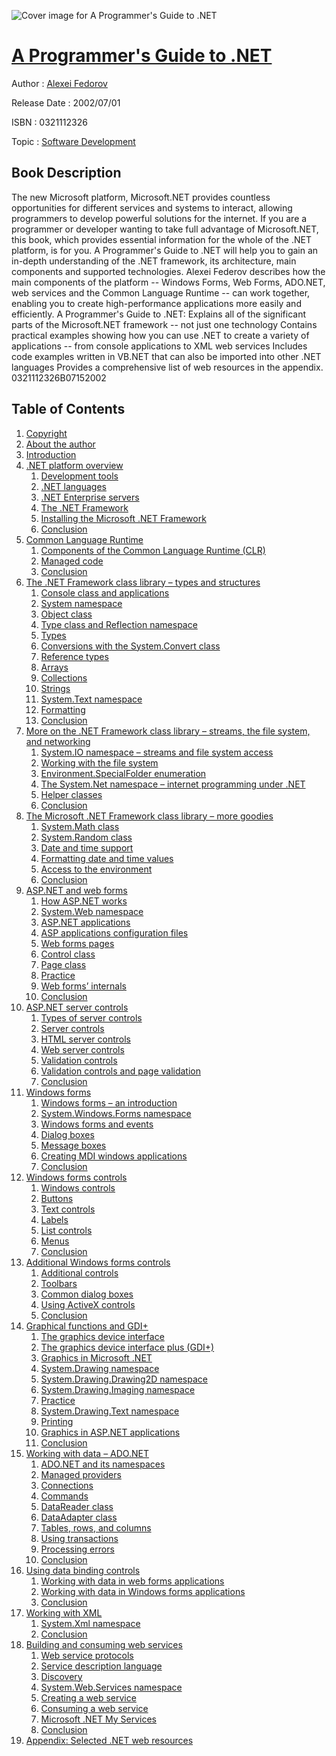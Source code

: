 ![Cover image for A Programmer&#39;s Guide to .NET](https://imgdetail.ebookreading.net/cover/cover/software_development/EB0321112326.jpg)

[A Programmer&#39;s Guide to .NET](https://ebookreading.net/view/book/A+Programmer%26%2339%3Bs+Guide+to+.NET-EB0321112326_1.html "A Programmer&#39;s Guide to .NET")
====================================================================================================================

Author : [Alexei Fedorov](https://ebookreading.net/search/author/Alexei+Fedorov)

Release Date : 2002/07/01

ISBN : 0321112326

Topic : [Software Development](https://ebookreading.net/search/category/software-development)

Book Description
-----------------

The new Microsoft platform, Microsoft.NET provides countless opportunities for different services and systems to interact, allowing programmers to develop powerful solutions for the internet. If you are a programmer or developer wanting to take full advantage of Microsoft.NET, this book, which provides essential information for the whole of the .NET platform, is for you.
A Programmer's Guide to .NET will help you to gain an in-depth understanding of the .NET framework, its architecture, main components and supported technologies. Alexei Federov describes how the main components of the platform -- Windows Forms, Web Forms, ADO.NET, web services and the Common Language Runtime -- can work together, enabling you to create high-performance applications more easily and efficiently.
A Programmer's Guide to .NET:
Explains all of the significant parts of the Microsoft.NET framework -- not just one technology
Contains practical examples showing how you can use .NET to create a variety of applications -- from console applications to XML web services
Includes code examples written in VB.NET that can also be imported into other .NET languages
Provides a comprehensive list of web resources in the appendix.
 0321112326B07152002
              
Table of Contents
-----------------

1. [Copyright](https://ebookreading.net/view/book/A+Programmer%26%2339%3Bs+Guide+to+.NET-EB0321112326_0.html)
1. [About the author](https://ebookreading.net/view/book/A+Programmer%26%2339%3Bs+Guide+to+.NET-EB0321112326_0.html)
1. [Introduction](https://ebookreading.net/view/book/A+Programmer%26%2339%3Bs+Guide+to+.NET-EB0321112326_0.html)
1. [.NET platform overview](https://ebookreading.net/view/book/A+Programmer%26%2339%3Bs+Guide+to+.NET-EB0321112326_0.html)
    1. [Development tools](https://ebookreading.net/view/book/A+Programmer%26%2339%3Bs+Guide+to+.NET-EB0321112326_0.html)
    1. [.NET languages](https://ebookreading.net/view/book/A+Programmer%26%2339%3Bs+Guide+to+.NET-EB0321112326_0.html)
    1. [.NET Enterprise servers](https://ebookreading.net/view/book/A+Programmer%26%2339%3Bs+Guide+to+.NET-EB0321112326_0.html)
    1. [The .NET Framework](https://ebookreading.net/view/book/A+Programmer%26%2339%3Bs+Guide+to+.NET-EB0321112326_0.html)
    1. [Installing the Microsoft .NET Framework](https://ebookreading.net/view/book/A+Programmer%26%2339%3Bs+Guide+to+.NET-EB0321112326_0.html)
    1. [Conclusion](https://ebookreading.net/view/book/A+Programmer%26%2339%3Bs+Guide+to+.NET-EB0321112326_0.html)
1. [Common Language Runtime](https://ebookreading.net/view/book/A+Programmer%26%2339%3Bs+Guide+to+.NET-EB0321112326_0.html)
    1. [Components of the Common Language Runtime (CLR)](https://ebookreading.net/view/book/A+Programmer%26%2339%3Bs+Guide+to+.NET-EB0321112326_0.html)
    1. [Managed code](https://ebookreading.net/view/book/A+Programmer%26%2339%3Bs+Guide+to+.NET-EB0321112326_0.html)
    1. [Conclusion](https://ebookreading.net/view/book/A+Programmer%26%2339%3Bs+Guide+to+.NET-EB0321112326_0.html)
1. [The .NET Framework class library – types and structures](https://ebookreading.net/view/book/A+Programmer%26%2339%3Bs+Guide+to+.NET-EB0321112326_0.html)
    1. [Console class and applications](https://ebookreading.net/view/book/A+Programmer%26%2339%3Bs+Guide+to+.NET-EB0321112326_0.html)
    1. [System namespace](https://ebookreading.net/view/book/A+Programmer%26%2339%3Bs+Guide+to+.NET-EB0321112326_0.html)
    1. [Object class](https://ebookreading.net/view/book/A+Programmer%26%2339%3Bs+Guide+to+.NET-EB0321112326_0.html)
    1. [Type class and Reflection namespace](https://ebookreading.net/view/book/A+Programmer%26%2339%3Bs+Guide+to+.NET-EB0321112326_0.html)
    1. [Types](https://ebookreading.net/view/book/A+Programmer%26%2339%3Bs+Guide+to+.NET-EB0321112326_0.html)
    1. [Conversions with the System.Convert class](https://ebookreading.net/view/book/A+Programmer%26%2339%3Bs+Guide+to+.NET-EB0321112326_0.html)
    1. [Reference types](https://ebookreading.net/view/book/A+Programmer%26%2339%3Bs+Guide+to+.NET-EB0321112326_0.html)
    1. [Arrays](https://ebookreading.net/view/book/A+Programmer%26%2339%3Bs+Guide+to+.NET-EB0321112326_0.html)
    1. [Collections](https://ebookreading.net/view/book/A+Programmer%26%2339%3Bs+Guide+to+.NET-EB0321112326_0.html)
    1. [Strings](https://ebookreading.net/view/book/A+Programmer%26%2339%3Bs+Guide+to+.NET-EB0321112326_0.html)
    1. [System.Text namespace](https://ebookreading.net/view/book/A+Programmer%26%2339%3Bs+Guide+to+.NET-EB0321112326_0.html)
    1. [Formatting](https://ebookreading.net/view/book/A+Programmer%26%2339%3Bs+Guide+to+.NET-EB0321112326_0.html)
    1. [Conclusion](https://ebookreading.net/view/book/A+Programmer%26%2339%3Bs+Guide+to+.NET-EB0321112326_0.html)
1. [More on the .NET Framework class library – streams, the file system, and networking](https://ebookreading.net/view/book/A+Programmer%26%2339%3Bs+Guide+to+.NET-EB0321112326_0.html)
    1. [System.IO namespace – streams and file system access](https://ebookreading.net/view/book/A+Programmer%26%2339%3Bs+Guide+to+.NET-EB0321112326_0.html)
    1. [Working with the file system](https://ebookreading.net/view/book/A+Programmer%26%2339%3Bs+Guide+to+.NET-EB0321112326_0.html)
    1. [Environment.SpecialFolder enumeration](https://ebookreading.net/view/book/A+Programmer%26%2339%3Bs+Guide+to+.NET-EB0321112326_0.html)
    1. [The System.Net namespace – internet programming under .NET](https://ebookreading.net/view/book/A+Programmer%26%2339%3Bs+Guide+to+.NET-EB0321112326_0.html)
    1. [Helper classes](https://ebookreading.net/view/book/A+Programmer%26%2339%3Bs+Guide+to+.NET-EB0321112326_0.html)
    1. [Conclusion](https://ebookreading.net/view/book/A+Programmer%26%2339%3Bs+Guide+to+.NET-EB0321112326_0.html)
1. [The Microsoft .NET Framework class library – more goodies](https://ebookreading.net/view/book/A+Programmer%26%2339%3Bs+Guide+to+.NET-EB0321112326_0.html)
    1. [System.Math class](https://ebookreading.net/view/book/A+Programmer%26%2339%3Bs+Guide+to+.NET-EB0321112326_0.html)
    1. [System.Random class](https://ebookreading.net/view/book/A+Programmer%26%2339%3Bs+Guide+to+.NET-EB0321112326_0.html)
    1. [Date and time support](https://ebookreading.net/view/book/A+Programmer%26%2339%3Bs+Guide+to+.NET-EB0321112326_0.html)
    1. [Formatting date and time values](https://ebookreading.net/view/book/A+Programmer%26%2339%3Bs+Guide+to+.NET-EB0321112326_0.html)
    1. [Access to the environment](https://ebookreading.net/view/book/A+Programmer%26%2339%3Bs+Guide+to+.NET-EB0321112326_0.html)
    1. [Conclusion](https://ebookreading.net/view/book/A+Programmer%26%2339%3Bs+Guide+to+.NET-EB0321112326_0.html)
1. [ASP.NET and web forms](https://ebookreading.net/view/book/A+Programmer%26%2339%3Bs+Guide+to+.NET-EB0321112326_0.html)
    1. [How ASP.NET works](https://ebookreading.net/view/book/A+Programmer%26%2339%3Bs+Guide+to+.NET-EB0321112326_0.html)
    1. [System.Web namespace](https://ebookreading.net/view/book/A+Programmer%26%2339%3Bs+Guide+to+.NET-EB0321112326_0.html)
    1. [ASP.NET applications](https://ebookreading.net/view/book/A+Programmer%26%2339%3Bs+Guide+to+.NET-EB0321112326_0.html)
    1. [ASP applications configuration files](https://ebookreading.net/view/book/A+Programmer%26%2339%3Bs+Guide+to+.NET-EB0321112326_0.html)
    1. [Web forms pages](https://ebookreading.net/view/book/A+Programmer%26%2339%3Bs+Guide+to+.NET-EB0321112326_0.html)
    1. [Control class](https://ebookreading.net/view/book/A+Programmer%26%2339%3Bs+Guide+to+.NET-EB0321112326_0.html)
    1. [Page class](https://ebookreading.net/view/book/A+Programmer%26%2339%3Bs+Guide+to+.NET-EB0321112326_0.html)
    1. [Practice](https://ebookreading.net/view/book/A+Programmer%26%2339%3Bs+Guide+to+.NET-EB0321112326_0.html)
    1. [Web forms’ internals](https://ebookreading.net/view/book/A+Programmer%26%2339%3Bs+Guide+to+.NET-EB0321112326_0.html)
    1. [Conclusion](https://ebookreading.net/view/book/A+Programmer%26%2339%3Bs+Guide+to+.NET-EB0321112326_0.html)
1. [ASP.NET server controls](https://ebookreading.net/view/book/A+Programmer%26%2339%3Bs+Guide+to+.NET-EB0321112326_0.html)
    1. [Types of server controls](https://ebookreading.net/view/book/A+Programmer%26%2339%3Bs+Guide+to+.NET-EB0321112326_0.html)
    1. [Server controls](https://ebookreading.net/view/book/A+Programmer%26%2339%3Bs+Guide+to+.NET-EB0321112326_0.html)
    1. [HTML server controls](https://ebookreading.net/view/book/A+Programmer%26%2339%3Bs+Guide+to+.NET-EB0321112326_0.html)
    1. [Web server controls](https://ebookreading.net/view/book/A+Programmer%26%2339%3Bs+Guide+to+.NET-EB0321112326_0.html)
    1. [Validation controls](https://ebookreading.net/view/book/A+Programmer%26%2339%3Bs+Guide+to+.NET-EB0321112326_0.html)
    1. [Validation controls and page validation](https://ebookreading.net/view/book/A+Programmer%26%2339%3Bs+Guide+to+.NET-EB0321112326_0.html)
    1. [Conclusion](https://ebookreading.net/view/book/A+Programmer%26%2339%3Bs+Guide+to+.NET-EB0321112326_0.html)
1. [Windows forms](https://ebookreading.net/view/book/A+Programmer%26%2339%3Bs+Guide+to+.NET-EB0321112326_0.html)
    1. [Windows forms – an introduction](https://ebookreading.net/view/book/A+Programmer%26%2339%3Bs+Guide+to+.NET-EB0321112326_0.html)
    1. [System.Windows.Forms namespace](https://ebookreading.net/view/book/A+Programmer%26%2339%3Bs+Guide+to+.NET-EB0321112326_0.html)
    1. [Windows forms and events](https://ebookreading.net/view/book/A+Programmer%26%2339%3Bs+Guide+to+.NET-EB0321112326_0.html)
    1. [Dialog boxes](https://ebookreading.net/view/book/A+Programmer%26%2339%3Bs+Guide+to+.NET-EB0321112326_0.html)
    1. [Message boxes](https://ebookreading.net/view/book/A+Programmer%26%2339%3Bs+Guide+to+.NET-EB0321112326_0.html)
    1. [Creating MDI windows applications](https://ebookreading.net/view/book/A+Programmer%26%2339%3Bs+Guide+to+.NET-EB0321112326_0.html)
    1. [Conclusion](https://ebookreading.net/view/book/A+Programmer%26%2339%3Bs+Guide+to+.NET-EB0321112326_0.html)
1. [Windows forms controls](https://ebookreading.net/view/book/A+Programmer%26%2339%3Bs+Guide+to+.NET-EB0321112326_0.html)
    1. [Windows controls](https://ebookreading.net/view/book/A+Programmer%26%2339%3Bs+Guide+to+.NET-EB0321112326_0.html)
    1. [Buttons](https://ebookreading.net/view/book/A+Programmer%26%2339%3Bs+Guide+to+.NET-EB0321112326_0.html)
    1. [Text controls](https://ebookreading.net/view/book/A+Programmer%26%2339%3Bs+Guide+to+.NET-EB0321112326_0.html)
    1. [Labels](https://ebookreading.net/view/book/A+Programmer%26%2339%3Bs+Guide+to+.NET-EB0321112326_0.html)
    1. [List controls](https://ebookreading.net/view/book/A+Programmer%26%2339%3Bs+Guide+to+.NET-EB0321112326_0.html)
    1. [Menus](https://ebookreading.net/view/book/A+Programmer%26%2339%3Bs+Guide+to+.NET-EB0321112326_0.html)
    1. [Conclusion](https://ebookreading.net/view/book/A+Programmer%26%2339%3Bs+Guide+to+.NET-EB0321112326_0.html)
1. [Additional Windows forms controls](https://ebookreading.net/view/book/A+Programmer%26%2339%3Bs+Guide+to+.NET-EB0321112326_0.html)
    1. [Additional controls](https://ebookreading.net/view/book/A+Programmer%26%2339%3Bs+Guide+to+.NET-EB0321112326_0.html)
    1. [Toolbars](https://ebookreading.net/view/book/A+Programmer%26%2339%3Bs+Guide+to+.NET-EB0321112326_0.html)
    1. [Common dialog boxes](https://ebookreading.net/view/book/A+Programmer%26%2339%3Bs+Guide+to+.NET-EB0321112326_0.html)
    1. [Using ActiveX controls](https://ebookreading.net/view/book/A+Programmer%26%2339%3Bs+Guide+to+.NET-EB0321112326_0.html)
    1. [Conclusion](https://ebookreading.net/view/book/A+Programmer%26%2339%3Bs+Guide+to+.NET-EB0321112326_0.html)
1. [Graphical functions and GDI+](https://ebookreading.net/view/book/A+Programmer%26%2339%3Bs+Guide+to+.NET-EB0321112326_0.html)
    1. [The graphics device interface](https://ebookreading.net/view/book/A+Programmer%26%2339%3Bs+Guide+to+.NET-EB0321112326_0.html)
    1. [The graphics device interface plus (GDI+)](https://ebookreading.net/view/book/A+Programmer%26%2339%3Bs+Guide+to+.NET-EB0321112326_0.html)
    1. [Graphics in Microsoft .NET](https://ebookreading.net/view/book/A+Programmer%26%2339%3Bs+Guide+to+.NET-EB0321112326_0.html)
    1. [System.Drawing namespace](https://ebookreading.net/view/book/A+Programmer%26%2339%3Bs+Guide+to+.NET-EB0321112326_0.html)
    1. [System.Drawing.Drawing2D namespace](https://ebookreading.net/view/book/A+Programmer%26%2339%3Bs+Guide+to+.NET-EB0321112326_0.html)
    1. [System.Drawing.Imaging namespace](https://ebookreading.net/view/book/A+Programmer%26%2339%3Bs+Guide+to+.NET-EB0321112326_0.html)
    1. [Practice](https://ebookreading.net/view/book/A+Programmer%26%2339%3Bs+Guide+to+.NET-EB0321112326_0.html)
    1. [System.Drawing.Text namespace](https://ebookreading.net/view/book/A+Programmer%26%2339%3Bs+Guide+to+.NET-EB0321112326_0.html)
    1. [Printing](https://ebookreading.net/view/book/A+Programmer%26%2339%3Bs+Guide+to+.NET-EB0321112326_0.html)
    1. [Graphics in ASP.NET applications](https://ebookreading.net/view/book/A+Programmer%26%2339%3Bs+Guide+to+.NET-EB0321112326_0.html)
    1. [Conclusion](https://ebookreading.net/view/book/A+Programmer%26%2339%3Bs+Guide+to+.NET-EB0321112326_0.html)
1. [Working with data – ADO.NET](https://ebookreading.net/view/book/A+Programmer%26%2339%3Bs+Guide+to+.NET-EB0321112326_0.html)
    1. [ADO.NET and its namespaces](https://ebookreading.net/view/book/A+Programmer%26%2339%3Bs+Guide+to+.NET-EB0321112326_0.html)
    1. [Managed providers](https://ebookreading.net/view/book/A+Programmer%26%2339%3Bs+Guide+to+.NET-EB0321112326_0.html)
    1. [Connections](https://ebookreading.net/view/book/A+Programmer%26%2339%3Bs+Guide+to+.NET-EB0321112326_0.html)
    1. [Commands](https://ebookreading.net/view/book/A+Programmer%26%2339%3Bs+Guide+to+.NET-EB0321112326_0.html)
    1. [DataReader class](https://ebookreading.net/view/book/A+Programmer%26%2339%3Bs+Guide+to+.NET-EB0321112326_0.html)
    1. [DataAdapter class](https://ebookreading.net/view/book/A+Programmer%26%2339%3Bs+Guide+to+.NET-EB0321112326_0.html)
    1. [Tables, rows, and columns](https://ebookreading.net/view/book/A+Programmer%26%2339%3Bs+Guide+to+.NET-EB0321112326_0.html)
    1. [Using transactions](https://ebookreading.net/view/book/A+Programmer%26%2339%3Bs+Guide+to+.NET-EB0321112326_0.html)
    1. [Processing errors](https://ebookreading.net/view/book/A+Programmer%26%2339%3Bs+Guide+to+.NET-EB0321112326_0.html)
    1. [Conclusion](https://ebookreading.net/view/book/A+Programmer%26%2339%3Bs+Guide+to+.NET-EB0321112326_0.html)
1. [Using data binding controls](https://ebookreading.net/view/book/A+Programmer%26%2339%3Bs+Guide+to+.NET-EB0321112326_0.html)
    1. [Working with data in web forms applications](https://ebookreading.net/view/book/A+Programmer%26%2339%3Bs+Guide+to+.NET-EB0321112326_0.html)
    1. [Working with data in Windows forms applications](https://ebookreading.net/view/book/A+Programmer%26%2339%3Bs+Guide+to+.NET-EB0321112326_0.html)
    1. [Conclusion](https://ebookreading.net/view/book/A+Programmer%26%2339%3Bs+Guide+to+.NET-EB0321112326_0.html)
1. [Working with XML](https://ebookreading.net/view/book/A+Programmer%26%2339%3Bs+Guide+to+.NET-EB0321112326_0.html)
    1. [System.Xml namespace](https://ebookreading.net/view/book/A+Programmer%26%2339%3Bs+Guide+to+.NET-EB0321112326_0.html)
    1. [Conclusion](https://ebookreading.net/view/book/A+Programmer%26%2339%3Bs+Guide+to+.NET-EB0321112326_0.html)
1. [Building and consuming web services](https://ebookreading.net/view/book/A+Programmer%26%2339%3Bs+Guide+to+.NET-EB0321112326_0.html)
    1. [Web service protocols](https://ebookreading.net/view/book/A+Programmer%26%2339%3Bs+Guide+to+.NET-EB0321112326_0.html)
    1. [Service description language](https://ebookreading.net/view/book/A+Programmer%26%2339%3Bs+Guide+to+.NET-EB0321112326_0.html)
    1. [Discovery](https://ebookreading.net/view/book/A+Programmer%26%2339%3Bs+Guide+to+.NET-EB0321112326_0.html)
    1. [System.Web.Services namespace](https://ebookreading.net/view/book/A+Programmer%26%2339%3Bs+Guide+to+.NET-EB0321112326_0.html)
    1. [Creating a web service](https://ebookreading.net/view/book/A+Programmer%26%2339%3Bs+Guide+to+.NET-EB0321112326_0.html)
    1. [Consuming a web service](https://ebookreading.net/view/book/A+Programmer%26%2339%3Bs+Guide+to+.NET-EB0321112326_0.html)
    1. [Microsoft .NET My Services](https://ebookreading.net/view/book/A+Programmer%26%2339%3Bs+Guide+to+.NET-EB0321112326_0.html)
    1. [Conclusion](https://ebookreading.net/view/book/A+Programmer%26%2339%3Bs+Guide+to+.NET-EB0321112326_0.html)
1. [Appendix: Selected .NET web resources](https://ebookreading.net/view/book/A+Programmer%26%2339%3Bs+Guide+to+.NET-EB0321112326_0.html)
